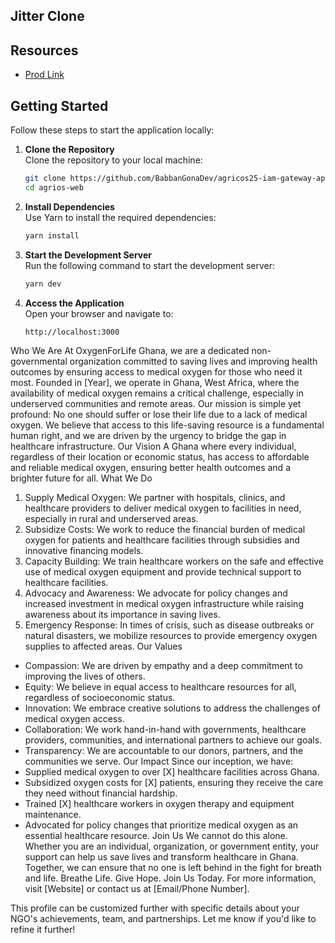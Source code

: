 ## Jitter Clone

## Resources
* [Prod Link](https://jitter.video)

## Getting Started
Follow these steps to start the application locally:

1. **Clone the Repository**  
   Clone the repository to your local machine:  
   ```bash
   git clone https://github.com/BabbanGonaDev/agricos25-iam-gateway-app
   cd agrios-web
   ```

2. **Install Dependencies**  
   Use Yarn to install the required dependencies:  
   ```bash
   yarn install
   ```

3. **Start the Development Server**  
   Run the following command to start the development server:  
   ```bash
   yarn dev
   ```

4. **Access the Application**  
   Open your browser and navigate to:  
   ```plaintext
   http://localhost:3000
   ```

Who We Are
At OxygenForLife Ghana, we are a dedicated non-governmental organization committed to saving lives and improving health outcomes by ensuring access to medical oxygen for those who need it most. Founded in [Year], we operate in Ghana, West Africa, where the availability of medical oxygen remains a critical challenge, especially in underserved communities and remote areas.
Our mission is simple yet profound: No one should suffer or lose their life due to a lack of medical oxygen. We believe that access to this life-saving resource is a fundamental human right, and we are driven by the urgency to bridge the gap in healthcare infrastructure.
Our Vision
A Ghana where every individual, regardless of their location or economic status, has access to affordable and reliable medical oxygen, ensuring better health outcomes and a brighter future for all.
What We Do
1. Supply Medical Oxygen: We partner with hospitals, clinics, and healthcare providers to deliver medical oxygen to facilities in need, especially in rural and underserved areas.
2. Subsidize Costs: We work to reduce the financial burden of medical oxygen for patients and healthcare facilities through subsidies and innovative financing models.
3. Capacity Building: We train healthcare workers on the safe and effective use of medical oxygen equipment and provide technical support to healthcare facilities.
4. Advocacy and Awareness: We advocate for policy changes and increased investment in medical oxygen infrastructure while raising awareness about its importance in saving lives.
5. Emergency Response: In times of crisis, such as disease outbreaks or natural disasters, we mobilize resources to provide emergency oxygen supplies to affected areas.
Our Values
* Compassion: We are driven by empathy and a deep commitment to improving the lives of others.
* Equity: We believe in equal access to healthcare resources for all, regardless of socioeconomic status.
* Innovation: We embrace creative solutions to address the challenges of medical oxygen access.
* Collaboration: We work hand-in-hand with governments, healthcare providers, communities, and international partners to achieve our goals.
* Transparency: We are accountable to our donors, partners, and the communities we serve.
Our Impact
Since our inception, we have:
* Supplied medical oxygen to over [X] healthcare facilities across Ghana.
* Subsidized oxygen costs for [X] patients, ensuring they receive the care they need without financial hardship.
* Trained [X] healthcare workers in oxygen therapy and equipment maintenance.
* Advocated for policy changes that prioritize medical oxygen as an essential healthcare resource.
Join Us
We cannot do this alone. Whether you are an individual, organization, or government entity, your support can help us save lives and transform healthcare in Ghana. Together, we can ensure that no one is left behind in the fight for breath and life.
Breathe Life. Give Hope. Join Us Today.
For more information, visit [Website] or contact us at [Email/Phone Number].

This profile can be customized further with specific details about your NGO's achievements, team, and partnerships. Let me know if you'd like to refine it further!
